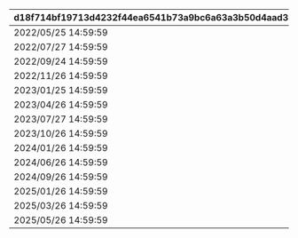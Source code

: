 |d18f714bf19713d4232f44ea6541b73a9bc6a63a3b50d4aad313310f1ffa3679|2bab9cb06cf727964430a9d9d617b714e6ca87e9bcfaa2bc53b351f99aa121e6|d776eea73ad078f7588d77b34fa07998278bf107b2fb28200d700e9402fd44d0|6d8fc437f5f06fbc0aecd0406a457c339f7d7a10a1b4854019d3d28279dc46ba|1975c8c7a5b3c45484b32ea7c79dd6fedaf7531fa62e7b1b85db2bcc56a5dab4|ca554b11241ba070cd544dcd61509c112b5741e33639ccd6cb7bdf85be61ac73|
| --- | --- | --- | --- | --- | --- |
|2022/05/25 14:59:59|2022/05/15 15:00:00|2022/05/17 5:00:00|2022/05/21 4:59:59|32001|2022/05/22 4:59:59|
|2022/07/27 14:59:59|2022/07/15 18:00:00|2022/07/19 5:00:00|2022/07/23 4:59:59|32002|2022/07/24 4:59:59|
|2022/09/24 14:59:59|2022/09/15 18:00:00|2022/09/16 5:00:00|2022/09/20 4:59:59|32003|2022/09/21 4:59:59|
|2022/11/26 14:59:59|2022/11/15 18:00:00|2022/11/18 5:00:00|2022/11/22 4:59:59|32004|2022/11/23 4:59:59|
|2023/01/25 14:59:59|2023/01/15 18:00:00|2023/01/17 5:00:00|2023/01/21 4:59:59|32005|2023/01/22 4:59:59|
|2023/04/26 14:59:59|2023/04/15 18:00:00|2023/04/18 5:00:00|2023/04/22 4:59:59|32006|2023/04/23 4:59:59|
|2023/07/27 14:59:59|2023/07/15 18:00:00|2023/07/19 5:00:00|2023/07/23 4:59:59|32007|2023/07/24 4:59:59|
|2023/10/26 14:59:59|2023/10/15 18:00:00|2023/10/18 5:00:00|2023/10/22 4:59:59|32008|2023/10/23 4:59:59|
|2024/01/26 14:59:59|2024/01/15 18:00:00|2024/01/18 5:00:00|2024/01/22 4:59:59|32009|2024/01/23 4:59:59|
|2024/06/26 14:59:59|2024/06/15 18:00:00|2024/06/18 5:00:00|2024/06/22 4:59:59|32010|2024/06/23 4:59:59|
|2024/09/26 14:59:59|2024/09/15 18:00:00|2024/09/18 5:00:00|2024/09/22 4:59:59|32011|2024/09/23 4:59:59|
|2025/01/26 14:59:59|2025/01/15 18:00:00|2025/01/18 5:00:00|2025/01/22 4:59:59|32012|2025/01/23 4:59:59|
|2025/03/26 14:59:59|2025/03/15 18:00:00|2025/03/18 5:00:00|2025/03/22 4:59:59|32013|2025/03/23 4:59:59|
|2025/05/26 14:59:59|2025/05/15 18:00:00|2025/05/18 5:00:00|2025/05/22 4:59:59|32014|2025/05/23 4:59:59|